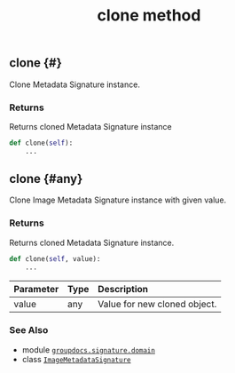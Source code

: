 ﻿---
title: clone method
second_title: GroupDocs.Signature for Python via .NET API References
description: 
type: docs
url: /python-net/groupdocs.signature.domain/imagemetadatasignature/clone/
is_root: false
weight: 20
---

## clone {#}

Clone Metadata Signature instance.


### Returns 


Returns cloned Metadata Signature instance


```python
def clone(self):
    ...
```




## clone {#any}

Clone Image Metadata Signature instance with given value.


### Returns 


Returns cloned Metadata Signature instance.


```python
def clone(self, value):
    ...
```


| Parameter | Type | Description |
| :- | :- | :- |
| value | any | Value for new cloned object. |



### See Also
* module [`groupdocs.signature.domain`](../../)
* class [`ImageMetadataSignature`](/signature/python-net/groupdocs.signature.domain/imagemetadatasignature)
